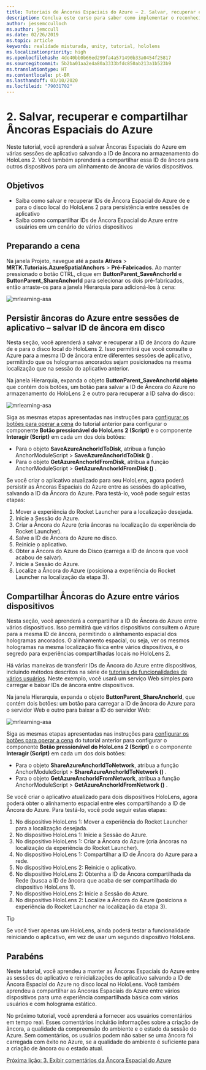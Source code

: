 ```yaml
---
title: Tutoriais de Âncoras Espaciais do Azure – 2. Salvar, recuperar e compartilhar Âncoras Espaciais do Azure
description: Conclua este curso para saber como implementar o reconhecimento facial do Azure em um aplicativo de realidade misturada.
author: jessemcculloch
ms.author: jemccull
ms.date: 02/26/2019
ms.topic: article
keywords: realidade misturada, unity, tutorial, hololens
ms.localizationpriority: high
ms.openlocfilehash: 4de40bb0b66ed299fa4a571490b33a0454f25817
ms.sourcegitcommit: 5b2ba01aa2e4a80a3333bfdc850ab213a1b523b9
ms.translationtype: HT
ms.contentlocale: pt-BR
ms.lasthandoff: 03/10/2020
ms.locfileid: "79031702"
---
```

# <a name="2-saving-retrieving-and-sharing-azure-spatial-anchors"></a>2. Salvar, recuperar e compartilhar Âncoras Espaciais do Azure

Neste tutorial, você aprenderá a salvar Âncoras Espaciais do Azure em várias sessões de aplicativo salvando a ID de âncora no armazenamento do HoloLens 2. Você também aprenderá a compartilhar essa ID de âncora para outros dispositivos para um alinhamento de âncora de vários dispositivos.

## <a name="objectives"></a>Objetivos

* Saiba como salvar e recuperar IDs de Âncora Espacial do Azure de e para o disco local do HoloLens 2 para persistência entre sessões de aplicativo
* Saiba como compartilhar IDs de Âncora Espacial do Azure entre usuários em um cenário de vários dispositivos

## <a name="preparing-the-scene"></a>Preparando a cena

Na janela Projeto, navegue até a pasta **Ativos** > **MRTK.Tutoriais.AzureSpatialAnchors** > **Pré-Fabricados**. Ao manter pressionado o botão CTRL, clique em **ButtonParent_SaveAnchorId** e **ButtonParent_ShareAnchorId** para selecionar os dois pré-fabricados, então arraste-os para a janela Hierarquia para adicioná-los à cena:

![mrlearning-asa](images/mrlearning-asa/tutorial2-section1-step1-1.png)

## <a name="persist-azure-anchors-between-app-sessions---save-anchor-id-to-disk"></a>Persistir âncoras do Azure entre sessões de aplicativo – salvar ID de âncora em disco
<!-- TODO: Consider renaming to 'Persist Azure Anchors between app sessions' -->

Nesta seção, você aprenderá a salvar e recuperar a ID de âncora do Azure de e para o disco local do HoloLens 2. Isso permitirá que você consulte o Azure para a mesma ID de âncora entre diferentes sessões de aplicativo, permitindo que os hologramas ancorados sejam posicionados na mesma localização que na sessão do aplicativo anterior.

Na janela Hierarquia, expanda o objeto **ButtonParent_SaveAnchorId objeto** que contém dois botões, um botão para salvar a ID de Âncora do Azure no armazenamento do HoloLens 2 e outro para recuperar a ID salva do disco:

![mrlearning-asa](images/mrlearning-asa/tutorial2-section2-step1-1.png)

Siga as mesmas etapas apresentadas nas instruções para [configurar os botões para operar a cena](mrlearning-asa-ch1.md#configuring-the-buttons-to-operate-the-scene) do tutorial anterior para configurar o componente **Botão pressionável do HoloLens 2 (Script)** e o componente **Interagir (Script)** em cada um dos dois botões:

* Para o objeto **SaveAzureAnchorIdToDisk**, atribua a função AnchorModuleScript > **SaveAzureAnchorIdToDisk ()** .
* Para o objeto **GetAzureAnchorIdFromDisk**, atribua a função AnchorModuleScript > **GetAzureAnchorIdFromDisk ()** .

Se você criar o aplicativo atualizado para seu HoloLens, agora poderá persistir as Âncoras Espaciais do Azure entre as sessões do aplicativo, salvando a ID da Âncora do Azure. Para testá-lo, você pode seguir estas etapas:

1. Mover a experiência do Rocket Launcher para a localização desejada.
2. Inicie a Sessão do Azure.
3. Criar a Âncora do Azure (cria âncoras na localização da experiência do Rocket Launcher).
4. Salve a ID de Âncora do Azure no disco.
5. Reinicie o aplicativo.
6. Obter a Âncora do Azure do Disco (carrega a ID de âncora que você acabou de salvar).
7. Inicie a Sessão do Azure.
8. Localize a Âncora do Azure (posiciona a experiência do Rocket Launcher na localização da etapa 3).

## <a name="share-azure-anchors-between-multiple-devices"></a>Compartilhar Âncoras do Azure entre vários dispositivos

Nesta seção, você aprenderá a compartilhar a ID de Âncora do Azure entre vários dispositivos. Isso permitirá que vários dispositivos consultem o Azure para a mesma ID de âncora, permitindo o alinhamento espacial dos hologramas ancorados. O alinhamento espacial, ou seja, ver os mesmos hologramas na mesma localização física entre vários dispositivos, é o segredo para experiências compartilhadas locais no HoloLens 2.

Há várias maneiras de transferir IDs de Âncora do Azure entre dispositivos, incluindo métodos descritos na série de [tutoriais de funcionalidades de vários usuários](mrlearning-sharing(photon)-ch1.md). Neste exemplo, você usará um serviço Web simples para carregar e baixar IDs de âncora entre dispositivos.

Na janela Hierarquia, expanda o objeto **ButtonParent_ShareAnchorId**, que contém dois botões: um botão para carregar a ID de âncora do Azure para o servidor Web e outro para baixar a ID do servidor Web:

![mrlearning-asa](images/mrlearning-asa/tutorial2-section3-step1-1.png)

Siga as mesmas etapas apresentadas nas instruções para [configurar os botões para operar a cena](mrlearning-asa-ch1.md#configuring-the-buttons-to-operate-the-scene) do tutorial anterior para configurar o componente **Botão pressionável do HoloLens 2 (Script)** e o componente **Interagir (Script)** em cada um dos dois botões:

* Para o objeto **ShareAzureAnchorIdToNetwork**, atribua a função AnchorModuleScript > **ShareAzureAnchorIdToNetwork ()** .
* Para o objeto **GetAzureAnchorIdFromNetwork**, atribua a função AnchorModuleScript > **GetAzureAnchorIdFromNetwork ()** .

Se você criar o aplicativo atualizado para dois dispositivos HoloLens, agora poderá obter o alinhamento espacial entre eles compartilhando a ID de Âncora do Azure. Para testá-lo, você pode seguir estas etapas:

1. No dispositivo HoloLens 1: Mover a experiência do Rocket Launcher para a localização desejada.
2. No dispositivo HoloLens 1: Inicie a Sessão do Azure.
3. No dispositivo HoloLens 1: Criar a Âncora do Azure (cria âncoras na localização da experiência do Rocket Launcher).
4. No dispositivo HoloLens 1: Compartilhar a ID de Âncora do Azure para a rede.
5. No dispositivo HoloLens 2: Reinicie o aplicativo.
6. No dispositivo HoloLens 2: Obtenha a ID de Âncora compartilhada da Rede (busca a ID de âncora que acaba de ser compartilhada do dispositivo HoloLens 1).
7. No dispositivo HoloLens 2: Inicie a Sessão do Azure.
8. No dispositivo HoloLens 2: Localize a Âncora do Azure (posiciona a experiência do Rocket Launcher na localização da etapa 3).

> [!TIP]
> Se você tiver apenas um HoloLens, ainda poderá testar a funcionalidade reiniciando o aplicativo, em vez de usar um segundo dispositivo HoloLens.

## <a name="congratulations"></a>Parabéns

Neste tutorial, você aprendeu a manter as Âncoras Espaciais do Azure entre as sessões do aplicativo e reinicializações do aplicativo salvando a ID de Âncora Espacial do Azure no disco local no HoloLens. Você também aprendeu a compartilhar as Âncoras Espaciais do Azure entre vários dispositivos para uma experiência compartilhada básica com vários usuários e com holograma estático.

No próximo tutorial, você aprenderá a fornecer aos usuários comentários em tempo real. Esses comentários incluirão informações sobre a criação de âncora, a qualidade da compreensão do ambiente e o estado da sessão do Azure. Sem comentários, os usuários podem não saber se uma âncora foi carregada com êxito no Azure, se a qualidade do ambiente é suficiente para a criação de âncora ou o estado atual.

[Próxima lição: 3. Exibir comentários da Âncora Espacial do Azure](mrlearning-asa-ch3.md)
